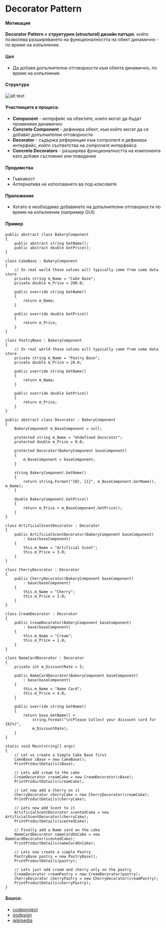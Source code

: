 # Decorator Pattern

#### Мотивация
**Decorator Pattern** е **структурен (structural) дизайн патърн**, който позволява разширяването на функционалността 
на обект динамично - по време на изпълнение.

#### Цел
* Да добавя допълнителни отговорности към обекта динамично, по време на изпълнение
 
#### Структура 
 ![alt text](https://raw.github.com/svetlai/TelerikAcademy/tree/master/Programming-with-C%23/High-Quality-Code/15-Structural-Design-Patterns/imgs/decorator-uml.svg "Decorator UML Diagram")

#### Участниците в процеса:
- **Component** - интерфейс на обектите, които могат да бъдат променяни динамично
- **Concrete Component** - дефинира обект, към който могат да се добавят допълнителни отговорности
- **Decorator** - съдържа референция към component и дефинира интерфейс, който съответства на component интерфейса
- **Concrete Decorators** - разширява функционалността на компонента като добавя състояние или поведение

#### Предимства
* Гъвкавост
* Алтернатива на използването ва под-класовете

#### Приложение
* Когато е необходимо добавянето на допълнителни отговорности по време на изпълнение (например GUI)

#### Пример

    public abstract class BakeryComponent
    {
        public abstract string GetName();
        public abstract double GetPrice();
    }
    
    class CakeBase : BakeryComponent
    {
        // In real world these values will typically come from some data store
        private string m_Name = "Cake Base";
        private double m_Price = 200.0;
    
        public override string GetName()
        {
            return m_Name;
        }
    
        public override double GetPrice()
        {
            return m_Price;
        }
    }
    
    class PastryBase : BakeryComponent
    {
        // In real world these values will typically come from some data store
        private string m_Name = "Pastry Base";
        private double m_Price = 20.0;
    
        public override string GetName()
        {
            return m_Name;
        }
    
        public override double GetPrice()
        {
            return m_Price;
        }
    }
    
    public abstract class Decorator : BakeryComponent
    {
        BakeryComponent m_BaseComponent = null;
        
        protected string m_Name = "Undefined Decorator";
        protected double m_Price = 0.0;
    
        protected Decorator(BakeryComponent baseComponent)
        {
            m_BaseComponent = baseComponent;
        }
    
        string BakeryComponent.GetName()
        {
            return string.Format("{0}, {1}", m_BaseComponent.GetName(), m_Name);
        }
    
        double BakeryComponent.GetPrice()
        {
            return m_Price + m_BaseComponent.GetPrice();
        }
    }
    
    class ArtificialScentDecorator : Decorator
    {
        public ArtificialScentDecorator(BakeryComponent baseComponent)
            : base(baseComponent)
        {
            this.m_Name = "Artificial Scent";
            this.m_Price = 3.0;
        }
    }
    
    class CherryDecorator : Decorator
    {
        public CherryDecorator(BakeryComponent baseComponent)
            : base(baseComponent)
        {
            this.m_Name = "Cherry";
            this.m_Price = 2.0;
        }
    }
    
    class CreamDecorator : Decorator
    {
        public CreamDecorator(BakeryComponent baseComponent)
            : base(baseComponent)
        {
            this.m_Name = "Cream";
            this.m_Price = 1.0;
        }
    }
    
    class NameCardDecorator : Decorator
    {
        private int m_DiscountRate = 5;
    
        public NameCardDecorator(BakeryComponent baseComponent)
            : base(baseComponent)
        {
            this.m_Name = "Name Card";
            this.m_Price = 4.0;
        }
    
        public override string GetName()
        {
            return base.GetName() + 
                string.Format("\n(Please Collect your discount card for {0}%)", 
                m_DiscountRate);
        }        
    }
    
    static void Main(string[] args)
    {
        // Let us create a Simple Cake Base first
        CakeBase cBase = new CakeBase();
        PrintProductDetails(cBase);
    
        // Lets add cream to the cake
        CreamDecorator creamCake = new CreamDecorator(cBase);
        PrintProductDetails(creamCake);
        
        // Let now add a Cherry on it
        CherryDecorator cherryCake = new CherryDecorator(creamCake);
        PrintProductDetails(cherryCake);
    
        // Lets now add Scent to it
        ArtificialScentDecorator scentedCake = new ArtificialScentDecorator(cherryCake);
        PrintProductDetails(scentedCake);
    
        // Finally add a Name card on the cake
        NameCardDecorator nameCardOnCake = new NameCardDecorator(scentedCake);
        PrintProductDetails(nameCardOnCake);
        
        // Lets now create a simple Pastry
        PastryBase pastry = new PastryBase();
        PrintProductDetails(pastry);
    
        // Lets just add cream and cherry only on the pastry 
        CreamDecorator creamPastry = new CreamDecorator(pastry);
        CherryDecorator cherryPastry = new CherryDecorator(creamPastry);
        PrintProductDetails(cherryPastry);
    }
	
#### Source:
* [codeproject](http://www.codeproject.com/Articles/479635/UnderstandingplusandplusImplementingplusDecoratorp)
* [oodesign](http://www.oodesign.com/decorator-pattern.html)
* [wikipedia](https://en.wikipedia.org/wiki/Decorator_pattern)